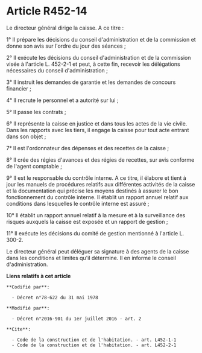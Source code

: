 # Article R452-14

Le directeur général dirige la caisse. A ce titre : 

1° Il prépare les décisions du conseil d'administration et de la commission et donne son avis sur l'ordre du jour des
séances ; 

2° Il exécute les décisions du conseil d'administration et de la commission visée à l'article L. 452-2-1 et peut, à cette
fin, recevoir les délégations nécessaires du conseil d'administration ; 

3° Il instruit les demandes de garantie et les demandes de concours financier ; 

4° Il recrute le personnel et a autorité sur lui ; 

5° Il passe les contrats ; 

6° Il représente la caisse en justice et dans tous les actes de la vie civile. Dans les rapports avec les tiers, il engage la
caisse pour tout acte entrant dans son objet ; 

7° Il est l'ordonnateur des dépenses et des recettes de la caisse ; 

8° Il crée des régies d'avances et des régies de recettes, sur avis conforme de l'agent comptable ; 

9° Il est le responsable du contrôle interne. A ce titre, il élabore et tient à jour les manuels de procédures relatifs aux
différentes activités de la caisse et la documentation qui précise les moyens destinés à assurer le bon fonctionnement du
contrôle interne. Il établit un rapport annuel relatif aux conditions dans lesquelles le contrôle interne est assuré ; 

10° Il établit un rapport annuel relatif à la mesure et à la surveillance des risques auxquels la caisse est exposée et un
rapport de gestion ; 

11° Il exécute les décisions du comité de gestion mentionné à l'article L. 300-2.

Le directeur général peut déléguer sa signature à des agents de la caisse dans les conditions et limites qu'il détermine. Il
en informe le conseil d'administration.

**Liens relatifs à cet article**

	**Codifié par**:

	  - Décret n°78-622 du 31 mai 1978

	**Modifié par**:

	  - Décret n°2016-901 du 1er juillet 2016 - art. 2

	**Cite**:

	  - Code de la construction et de l'habitation. - art. L452-1-1
	  - Code de la construction et de l'habitation. - art. L452-2-1
